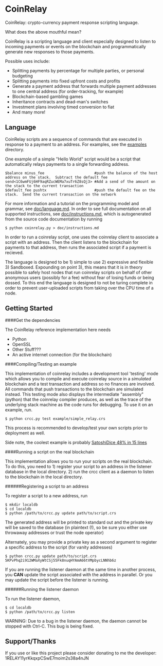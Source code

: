 CoinRelay
=========

CoinRelay: crypto-currency payment response scripting language.

What does the above mouthful mean?

CoinRelay is a scripting language and client especially designed to listen to incoming payments or events on the blockchain and programmatically generate new responses to those payments.

Possible uses include:
+ Splitting payments by percentage for multiple parties, or personal budgeting
+ Splitting payments into fixed upfront costs and profits
+ Generate a payment address that forwards multiple payment addresses to one central address (for order-tracking, for example)
+ Blockchain-based gambling games
+ Inheritance contracts and dead-man's switches
+ Investment plans involving timed conversion to fiat
+ And many more!

Language
---------

CoinRelay scripts are a sequence of commands that are executed in response to a payment to an address.  For examples, see the [examples](/examples) directory.   

One example of a simple "Hello World" script would be a script that automatically relays payments to a single forwarding address.  

    $balance minus_fee                       #push the balance of the host address on the stack.  Subtract the default fee
    send<1C6wmFUj6HF9aqRZucWEMa7xuTr6Z8sQj3> #Add a send of the amount on the stack to the current transaction
    $default_fee pushtx                      #push the default fee on the stack.  Send the current transaction on the network


For more information and a tutorial on the programming model and grammar, see [doc/language.md](doc/language.md).  In order to see full documentation on all supported instructions, see [doc/instructions.md](doc/instructions.md), which is autogenerated from the source code documentation by running 

    $ python coinrelay.py > doc/instructions.md
    
In order to run a coinrelay script, one uses the coinrelay client to associate a script with an address.  Then the client listens to the blockchain for payments to that address, then runs the associated script if a payment is recieved.

The language is designed to be 1) simple to use 2) expressive and flexible 3) Sandboxed.  Expounding on point 3), this means that it is in theory possible to safely host nodes that run coinrelay scripts on behalf of other anonymous users (possibly for a fee) without fear of losing funds or being dossed.  To this end the language is designed to not be turing complete in order to prevent user-uploaded scripts from taking over the CPU time of a node.

Getting Started
----------------

####Get the dependencies

The CoinRelay reference implementation here needs
+ Python
+ OpenSSL
+ Other Stuff???
+ An active internet connection (for the blockchain)

####Compiling/Testing an example

This implementation of coinrelay includes a development tool 'testing' mode which allows you to compile and execute coinrelay source in a *simulated* blockchain and a test transaction and address so no finances are involved.  All commands that push transactions to the blockchain are simulated instead.  This testing mode also displays the intermediate "assembly" (python) that the coinrelay compiler produces, as well as the trace of the underlying stack machine as the code runs for debugging.  To use it on an example, run.

    $ python crcc.py test example/simple_relay.crs

This process is recommended to develop/test your own scripts prior to deployment as well.  

Side note, the coolest example is probably [SatoshiDice 48% in 15 lines](examples/satoshi48.crs)
    
####Running a script on the real blockchain

This implementation allows you to run your scripts on the real blockchain.  To do this, you need to 1) register your script to an address in the listener database in the local directory.  2) run the crcc client as a daemon to listen to the blockchain in the local directory.

######Registering a script to an address

To register a script to a new address, run

    $ mkdir localdb
    $ cd localdb
    $ python /path/to/crcc.py update path/to/script.crs

The generated address will be printed to standard out and the private key will be saved to the database (in plaintext (!), so be sure you either use throwaway addresses or trust the node operator) 

Alternately, you may provide a private key as a second argument to register a specific address to the script (for vanity addresses)

    $ python crcc.py update path/to/script.crs 5KPvPhq2i912WMaXyWtCSj55Fk8nuqHYAmA66tVMpbycLNNhb6z

If you are running the listener daemon at the same time in another process, you **CAN** update the script associated with the address in parallel.  Or you may update the script before the listener is running. 

######Running the listener daemon

To run the listener daemon, 

    $ cd localdb
    $ python /path/to/crcc.py listen

WARNING: Due to a bug in the listener daemon, the daemon cannot be stopped with Ctrl-C.  This bug is being fixed.

Support/Thanks
--------------------------

If you use or like this project please consider donating to me the developer: 1RELAY11yrKkqxpCSwE7moim2s38a4nJN


